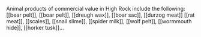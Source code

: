 Animal products of commercial value in High Rock include the following: [[bear pelt]], [[boar pelt]], [[dreugh wax]], [[boar sac]], [[durzog meat]] [[rat meat]], [[scales]], [[snail slime]], [[spider milk]], [[wolf pelt]], [[wormmouth hide]], [[horker tusk]]...